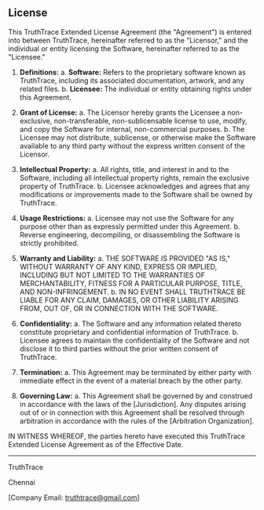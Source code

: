 ## License


This TruthTrace Extended License Agreement (the "Agreement") is entered into between TruthTrace, hereinafter referred to as the "Licensor," and the individual or entity licensing the Software, hereinafter referred to as the "Licensee."

1. **Definitions:**
   a. **Software:** Refers to the proprietary software known as TruthTrace, including its associated documentation, artwork, and any related files.
   b. **Licensee:** The individual or entity obtaining rights under this Agreement.

2. **Grant of License:**
   a. The Licensor hereby grants the Licensee a non-exclusive, non-transferable, non-sublicensable license to use, modify, and copy the Software for internal, non-commercial purposes.
   b. The Licensee may not distribute, sublicense, or otherwise make the Software available to any third party without the express written consent of the Licensor.

3. **Intellectual Property:**
   a. All rights, title, and interest in and to the Software, including all intellectual property rights, remain the exclusive property of TruthTrace.
   b. Licensee acknowledges and agrees that any modifications or improvements made to the Software shall be owned by TruthTrace.

4. **Usage Restrictions:**
   a. Licensee may not use the Software for any purpose other than as expressly permitted under this Agreement.
   b. Reverse engineering, decompiling, or disassembling the Software is strictly prohibited.

5. **Warranty and Liability:**
   a. THE SOFTWARE IS PROVIDED "AS IS," WITHOUT WARRANTY OF ANY KIND, EXPRESS OR IMPLIED, INCLUDING BUT NOT LIMITED TO THE WARRANTIES OF MERCHANTABILITY, FITNESS FOR A PARTICULAR PURPOSE, TITLE, AND NON-INFRINGEMENT.
   b. IN NO EVENT SHALL TRUTHTRACE BE LIABLE FOR ANY CLAIM, DAMAGES, OR OTHER LIABILITY ARISING FROM, OUT OF, OR IN CONNECTION WITH THE SOFTWARE.

6. **Confidentiality:**
   a. The Software and any information related thereto constitute proprietary and confidential information of TruthTrace.
   b. Licensee agrees to maintain the confidentiality of the Software and not disclose it to third parties without the prior written consent of TruthTrace.

7. **Termination:**
   a. This Agreement may be terminated by either party with immediate effect in the event of a material breach by the other party.

8. **Governing Law:**
   a. This Agreement shall be governed by and construed in accordance with the laws of the [Jurisdiction]. Any disputes arising out of or in connection with this Agreement shall be resolved through arbitration in accordance with the rules of the [Arbitration Organization].

IN WITNESS WHEREOF, the parties hereto have executed this TruthTrace Extended License Agreement as of the Effective Date.

__________________________

TruthTrace

Chennai

[Company Email: truthtrace@gmail.com]
